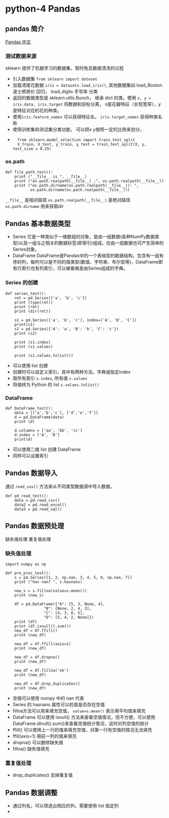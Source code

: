 # python-4 Pandas

## pandas 简介

[Pandas 中文](https://www.pypandas.cn/)

### 测试数据来源
sklearn 提供了机器学习的数据集，暂时免去数据清洗的过程

* 引入数据集 `from sklearn import dateset`
* 加载鸢尾花数据 `iris = datasets.load_iris()`, 其他数据集如 load_Boston 波士顿房价 回归， load_digits 手写体 分类
* 返回的数据类型是 sklearn.utils.Bunch， 继承 dict 的类。使用 `x, y = iris.data, iris.target` 将数据和目标分离， x是花瓣特征（长短宽窄），y是特征对应的花的种类。
* 使用`iris.feature_names` 可以获得特征名， `iris.target_names` 获得种类名称
* 使用训练集和测试集分类功能， 可以把x y按照一定的比例来划分，
* ```
    from sklearn.model_selection import train_test_split
    X_train, X_test, y_train, y_test = train_test_split(X, y, test_size = 0.25)
    ```

### os.path
```
def file_path_test():
    print ("__file__ is ", __file__)
    print ("os.path.realpath(__file__) :", os.path.realpath(__file__))
    print ("os.path.dirname(os.path.realpath(__file__)): ",
           os.path.dirname(os.path.realpath(__file__)))
```
`__file__` 是相对路径
`os.path.realpath(__file__)` 是绝对路径
`os.path.dirname` 用来获取dir

## Pandas 基本数据类型
* Series
  它是一种类似于一维数组的对象，是由一组数据(各种NumPy数据类型)以及一组与之相关的数据标签(即索引)组成。仅由一组数据也可产生简单的Series对象。
* DataFrame
  DataFrame是Pandas中的一个表格型的数据结构，包含有一组有序的列，每列可以是不同的值类型(数值、字符串、布尔型等)，DataFrame即有行索引也有列索引，可以被看做是由Series组成的字典。

### Series 的创建
```
def series_test():
    ret = pd.Series(['a', 'b', 'c'])
    print (type(ret))
    print (ret)
    print (dir(ret))
    
    s1 = pd.Series(['a', 'b', 'c'], index=['A', 'B', 'C'])
    print(s1)
    s2 = pd.Series({'A': 'a', 'B': 'b', 'C': 'c'})
    print (s2)

    print (s1.index)
    print (s1.values)
    
    print (s1.values.tolist())
```
* 可以使用 list 创建
* 创建时可以自定义索引，其中有两种方法，字典或指定index
* 取所有索引 `s.index`, 所有值 `s.values`
* 将值转为 Python 的 list `s.values.tolist()`

### DataFrame
```
def DateFrame_test():
    data = [['a','b','c'], ['d','e','f']]
    d = pd.DataFrame(data)
    print (d)
    
    d.columns = ['aa', 'bb', 'cc']
    d.index = ['A', 'B']
    print(d)
```
* 可以使用二维 list 创建 DataFrame
* 同样可以设置索引

## Pandas 数据导入
通过 `read_xxx()` 方法来从不同类型数据源中导入数据。
```
def pd_read_test():
    data = pd.read_csv()
    data2 = pd.read_excel()
    data3 = pd.read_sql()
```

## Pandas 数据预处理
缺失值处理  重复值处理
### 缺失值处理
```
import numpy as np

def pre_proc_test():
    s = pd.Series([1, 2, np.nan, 3, 4, 5, 6, np.nan, 7])
    print ("has nan? ", s.hasnans)

    new_s = s.fillna(value=s.mean())
    print (new_s)
    
    df = pd.DataFrame({"A": [5, 3, None, 4],
                 "B": [None, 2, 4, 3],
                 "C": [4, 3, 8, 5],
                 "D": [5, 4, 2, None]})
    print (df)
    print (df.isnull().sum())
    new_df = df.ffill()
    print (new_df)
    
    new_df = df.ffill(axis=1)
    print (new_df)
    
    new_df = df.dropna()
    print (new_df)
    
    new_df = df.fillna('ok')
    print (new_df)

    new_df = df.drop_duplicates()
    print (new_df)

```
* 空值可以使用 numpy 中的 nan 代表
* Series 的 hasnans 属性可以检查是否存在空值
* fillna方法可以用来填充空值， `value=s.mean()` 表示用平均值来填充
* DataFrame 可以使用 isnull() 方法来查看空值情况，但不方便，可以使用DataFrame.idnull().sum()来查看空值统计情况，这时对列空值的统计
* ffill() 可以使用上一行的值来填充空值，对第一行有空值的情况无法填充
* ffill(axis=1) 用前一列的值来填充
* dropna() 可以删除缺失值
* fillna() 缺失值填充


### 重复值处理
* drop_duplicates() 去掉重复值


## Pandas 数据调整
* 通过列名，可以筛选出相应的列，需要使用 list 指定列
* 
